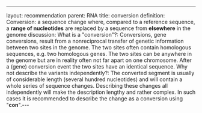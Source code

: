 ---
layout: recommendation
parent: RNA
title: conversion
definition: 
     Conversion: a sequence change where, compared to a reference sequence, a <b>range of nucleotides</b> are replaced by a sequence from <b>elsewhere</b> in the genome
discussion:
     What is a "conversion"?: Conversions, gene conversions, result from a nonreciprocal transfer of genetic information between two sites in the genome. The two sites often contain homologous sequences, e.g. two homologous genes. The two sites can be anywhere in the genome but are in reality often not far apart on one chromosome. After a (gene) conversion event the two sites have an identical sequence.
     Why not describe the variants independently?: The converted segment is usually of considerable length (several hundred nucleotides) and will contain a whole series of sequence changes. Describing these changes all independently will make the description lengthy and rather complex. In such cases it is recommended to describe the change as a conversion using "<b>con</b>".---


